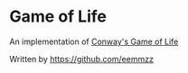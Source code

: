 # Game of Life

An implementation of [Conway's Game of Life](https://en.wikipedia.org/wiki/Conway%27s_Game_of_Life)

Written by https://github.com/eemmzz

